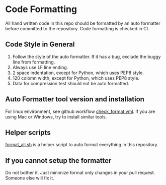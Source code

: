 # Code Formatting

All hand written code in this repo should be formatted by an auto
formatter before committed to the repository.
Code formatting is checked in CI.

## Code Style in General

1. Follow the style of the auto formatter. If it has a bug, exclude the buggy line from formatting.
2. Always use LF line ending.
3. 2 space indentation, except for Python, which uses PEP8 style.
4. 120 colomn width, except for Python, which uses PEP8 style.
5. Data for compression test should not be auto formatted.

## Auto Formatter tool version and installation

For linux environment, see github workflow [check_format.yml](../.github/workflows/check_format.yml).
If you are using Mac or Windows, try to install similar tools.

## Helper scripts

[format_all.sh](../tools/format_all.sh) is a helper script to auto format everything in this repository.

## If you cannot setup the formatter

Do not bother it. Just minimize format only changes in your pull request.
Someone else will fix it.
